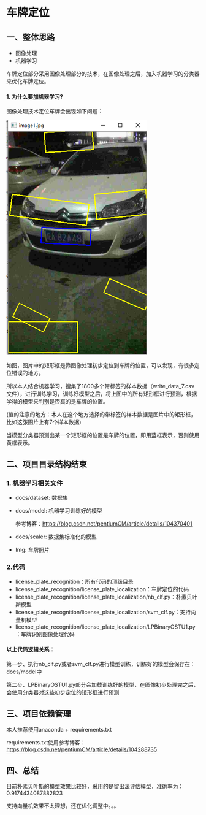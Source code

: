 # 车牌定位
## 一、整体思路
+ 图像处理
+ 机器学习

车牌定位部分采用图像处理部分的技术，在图像处理之后，加入机器学习的分类器来优化车牌定位。

#### 1. **为什么要加机器学习?**
图像处理技术定位车牌会出现如下问题：

![](Img/read.jpg)

如图，图片中的矩形框是靠图像处理初步定位到车牌的位置，可以发现，有很多定位错误的地方。

所以本人结合机器学习，搜集了1800多个带标签的样本数据（write_data_7.csv文件），进行训练学习，训练好模型之后，将上图中的所有矩形框进行预测，根据学得的模型来判别是否真的是车牌的位置。

(值的注意的地方：本人在这个地方选择的带标签的样本数据是图片中的矩形框，比如这张图片上有7个样本数据)

当模型分类器预测出某一个矩形框的位置是车牌的位置，即用蓝框表示，否则使用黄框表示。

## 二、项目目录结构结束
### 1. 机器学习相关文件
+ docs/dataset: 数据集
+ docs/model: 机器学习训练好的模型
             
    参考博客：https://blog.csdn.net/pentiumCM/article/details/104370401
+ docs/scaler: 数据集标准化的模型

+ Img: 车牌照片

### 2.代码
+ license_plate_recognition：所有代码的顶级目录
+ license_plate_recognition/license_plate_localization：车牌定位的代码
+ license_plate_recognition/license_plate_localization/nb_clf.py：朴素贝叶斯模型
+ license_plate_recognition/license_plate_localization/svm_clf.py：支持向量机模型
+ license_plate_recognition/license_plate_localization/LPBinaryOSTU1.py：车牌识别图像处理代码

#### 以上代码逻辑关系：

第一步、执行nb_clf.py或者svm_clf.py进行模型训练，训练好的模型会保存在：docs/model中

第二步、LPBinaryOSTU1.py部分会加载训练好的模型，在图像初步处理完之后，会使用分类器对这些初步定位的矩形框进行预测


## 三、项目依赖管理
本人推荐使用anaconda + requirements.txt

requirements.txt使用参考博客：https://blog.csdn.net/pentiumCM/article/details/104288735

## 四、总结
目前朴素贝叶斯的模型效果比较好，采用的是留出法评估模型，准确率为：0.9174434087882823

支持向量机效果不太理想，还在优化调整中。。。


